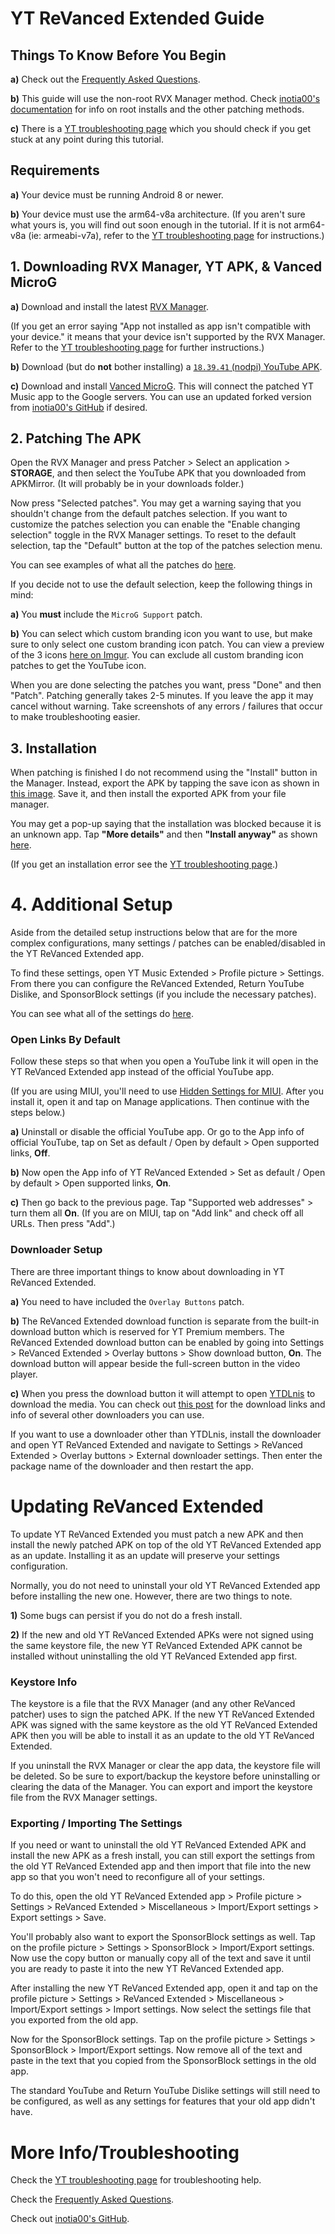 # **YT ReVanced Extended Guide**



## **Things To Know Before You Begin** 

**a)** Check out the [Frequently Asked Questions](https://github.com/ReVanced-Extended-Community/Community-Guides/blob/main/general-guides/community-wiki/faq.md#frequently-asked-questions).

**b)** This guide will use the non-root RVX Manager method. Check [inotia00's documentation](https://github.com/inotia00/revanced-documentation#revanced-extended-documentation) for info on root installs and the other patching methods.

**c)** There is a [YT troubleshooting page](https://github.com/ReVanced-Extended-Community/Community-Guides/blob/main/general-guides/community-wiki/yt-troubleshooting.md#issues-with-patching--installation) which you should check if you get stuck at any point during this tutorial.




## **Requirements**

**a)** Your device must be running Android 8 or newer.

**b)** Your device must use the arm64-v8a architecture. (If you aren't sure what yours is, you will find out soon enough in the tutorial. If it is not arm64-v8a (ie: armeabi-v7a), refer to the [YT troubleshooting page](https://github.com/ReVanced-Extended-Community/Community-Guides/blob/main/general-guides/community-wiki/yt-troubleshooting.md#issues-with-patching--installation) for instructions.)




## **1. Downloading RVX Manager, YT APK, & Vanced MicroG**

**a)** Download and install the latest [RVX Manager](https://github.com/inotia00/revanced-manager/releases/latest).

(If you get an error saying "App not installed as app isn't compatible with your device." it means that your device isn't supported by the RVX Manager. Refer to the [YT troubleshooting page](https://github.com/ReVanced-Extended-Community/Community-Guides/blob/main/general-guides/community-wiki/yt-troubleshooting.md#issues-with-patching--installation) for further instructions.) 

**b)** Download (but do **not** bother installing) a [`18.39.41` (nodpi) YouTube APK](https://www.apkmirror.com/apk/google-inc/youtube/youtube-18-39-41-release/youtube-18-39-41-android-apk-download/).

**c)** Download and install [Vanced MicroG](https://github.com/TeamVanced/VancedMicroG/releases/latest). This will connect the patched YT Music app to the Google servers. You can use an updated forked version from [inotia00's GitHub](https://github.com/inotia00/VancedMicroG/releases/latest) if desired.




## **2. Patching The APK**

Open the RVX Manager and press Patcher > Select an application > **STORAGE**, and then select the YouTube APK that you downloaded from APKMirror. (It will probably be in your downloads folder.)

Now press "Selected patches". You may get a warning saying that you shouldn't change from the default patches selection. If you want to customize the patches selection you can enable the "Enable changing selection" toggle in the RVX Manager settings. To reset to the default selection, tap the "Default" button at the top of the patches selection menu.

You can see examples of what all the patches do [here](https://github.com/ReVanced-Extended-Community/Patches-Documentation#youtube).

If you decide not to use the default selection, keep the following things in mind:

**a)** You **must** include the `MicroG Support` patch.

**b)** You can select which custom branding icon you want to use, but make sure to only select one custom branding icon patch. You can view a preview of the 3 icons [here on Imgur](https://imgur.com/a/qlelvZk). You can exclude all custom branding icon patches to get the YouTube icon.


When you are done selecting the patches you want, press "Done" and then "Patch". Patching generally takes 2-5 minutes. If you leave the app it may cancel without warning. Take screenshots of any errors / failures that occur to make troubleshooting easier.




## **3. Installation**

When patching is finished I do not recommend using the "Install" button in the Manager. Instead, export the APK by tapping the save icon as shown in [this image](https://imgur.com/a/FKD0okE). Save it, and then install the exported APK from your file manager.

You may get a pop-up saying that the installation was blocked because it is an unknown app. Tap **"More details"** and then **"Install anyway"** as shown [here](https://imgur.com/a/iLP2m7l).

(If you get an installation error see the [YT troubleshooting page](https://github.com/ReVanced-Extended-Community/Community-Guides/blob/main/general-guides/community-wiki/yt-troubleshooting.md#issues-with-patching--installation).)




# **4. Additional Setup**

Aside from the detailed setup instructions below that are for the more complex configurations, many settings / patches can be enabled/disabled in the YT ReVanced Extended app.

To find these settings, open YT Music Extended > Profile picture > Settings. From there you can configure the ReVanced Extended, Return YouTube Dislike, and SponsorBlock settings (if you include the necessary patches).

You can see what all of the settings do [here](https://kazimmt.github.io/RVX-Features/rvx-features/yt-rvx-features/).



### **Open Links By Default**

Follow these steps so that when you open a YouTube link it will open in the YT ReVanced Extended app instead of the official YouTube app.

(If you are using MIUI, you'll need to use [Hidden Settings for MIUI](https://play.google.com/store/apps/details?id=com.ceyhan.sets). After you install it, open it and tap on Manage applications. Then continue with the steps below.)

**a)** Uninstall or disable the official YouTube app. Or go to the App info of official YouTube, tap on Set as default / Open by default > Open supported links, **Off**.

**b)** Now open the App info of YT ReVanced Extended > Set as default / Open by default > Open supported links, **On**.

**c)** Then go back to the previous page. Tap "Supported web addresses" > turn them all **On**. (If you are on MIUI, tap on "Add link" and check off all URLs. Then press "Add".)




### **Downloader Setup**

There are three important things to know about downloading in YT ReVanced Extended.

**a)** You need to have included the `Overlay Buttons` patch.

**b)** The ReVanced Extended download function is separate from the built-in download button which is reserved for YT Premium members. The ReVanced Extended download button can be enabled by going into Settings > ReVanced Extended > Overlay buttons > Show download button, **On**. The download button will appear beside the full-screen button in the video player.

**c)** When you press the download button it will attempt to open [YTDLnis](https://github.com/deniscerri/ytdlnis/releases/latest) to download the media. You can check out [this post](https://www.reddit.com/r/revancedapp/comments/xft8vq) for the download links and info of several other downloaders you can use. 

If you want to use a downloader other than YTDLnis, install the downloader and open YT ReVanced Extended and navigate to Settings > ReVanced Extended > Overlay buttons > External downloader settings. Then enter the package name of the downloader and then restart the app. 





# **Updating ReVanced Extended**

To update YT ReVanced Extended you must patch a new APK and then install the newly patched APK on top of the old YT ReVanced Extended app as an update. Installing it as an update will preserve your settings configuration.

Normally, you do not need to uninstall your old YT ReVanced Extended app before installing the new one. However, there are two things to note.

**1)** Some bugs can persist if you do not do a fresh install.

**2)** If the new and old YT ReVanced Extended APKs were not signed using the same keystore file, the new YT ReVanced Extended APK cannot be installed without uninstalling the old YT ReVanced Extended app first.




### **Keystore Info**

The keystore is a file that the RVX Manager (and any other ReVanced patcher) uses to sign the patched APK. If the new YT ReVanced Extended APK was signed with the same keystore as the old YT ReVanced Extended APK then you will be able to install it as an update to the old YT ReVanced Extended.

If you uninstall the RVX Manager or clear the app data, the keystore file will be deleted. So be sure to export/backup the keystore before uninstalling or clearing the data of the Manager. You can export and import the keystore file from the RVX Manager settings.




### **Exporting / Importing The Settings**

If you need or want to uninstall the old YT ReVanced Extended APK and install the new APK as a fresh install, you can still export the settings from the old YT ReVanced Extended app and then import that file into the new app so that you won't need to reconfigure all of your settings.

To do this, open the old YT ReVanced Extended app > Profile picture > Settings > ReVanced Extended > Miscellaneous > Import/Export settings > Export settings > Save.

You'll probably also want to export the SponsorBlock settings as well. Tap on the profile picture > Settings > SponsorBlock > Import/Export settings. Now use the copy button or manually copy all of the text and save it until you are ready to paste it into the new YT ReVanced Extended app.

After installing the new YT ReVanced Extended app, open it and tap on the profile picture > Settings > ReVanced Extended > Miscellaneous > Import/Export settings > Import settings. Now select the settings file that you exported from the old app.

Now for the SponsorBlock settings. Tap on the profile picture > Settings > SponsorBlock > Import/Export settings. Now remove all of the text and paste in the text that you copied from the SponsorBlock settings in the old app.

The standard YouTube and Return YouTube Dislike settings will still need to be configured, as well as any settings for features that your old app didn't have.




# **More Info/Troubleshooting**

Check the [YT troubleshooting page](https://github.com/ReVanced-Extended-Community/Community-Guides/blob/main/general-guides/community-wiki/yt-troubleshooting.md#yt-revanced-extended-troubleshooting) for troubleshooting help.

Check the [Frequently Asked Questions](https://github.com/ReVanced-Extended-Community/Community-Guides/blob/main/general-guides/community-wiki/faq.md#frequently-asked-questions).

Check out [inotia00's GitHub](https://github.com/inotia00).